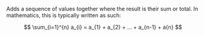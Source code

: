 Adds a sequence of values together where the result is their sum or total. In mathematics, this is typically written as such:

$$
\sum_{i=1}^{n} a_{i} = a_{1} + a_{2} + ... + a_{n-1} + a{n}
$$

